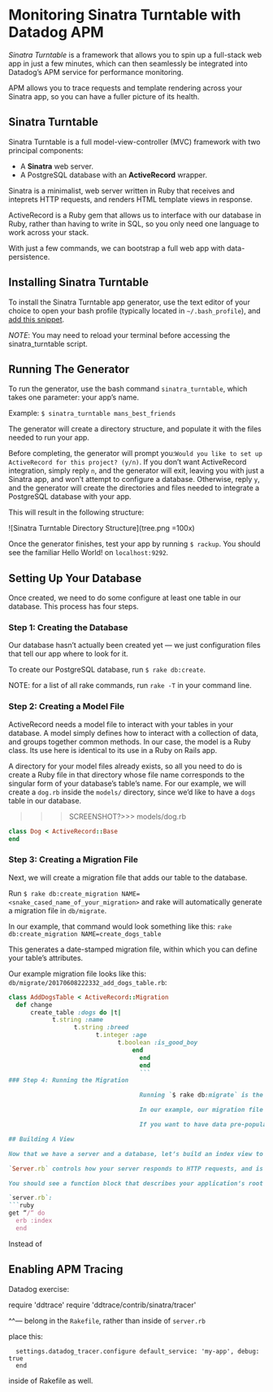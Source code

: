 # Monitoring Sinatra Turntable with Datadog APM

*Sinatra Turntable* is a framework that allows you to spin up a full-stack web app in just a few minutes, which can then seamlessly be integrated into Datadog’s APM service for performance monitoring.

APM allows you to trace requests and template rendering across your Sinatra app, so you can have a fuller picture of its health.

## Sinatra Turntable

Sinatra Turntable is a full model-view-controller (MVC) framework with two principal components:

- A **Sinatra** web server.
- A PostgreSQL database with an **ActiveRecord** wrapper.


Sinatra is a minimalist, web server written in Ruby that receives and inteprets HTTP requests, and renders HTML template views in response.

ActiveRecord is a Ruby gem that allows us to interface with our database in Ruby, rather than having to write in SQL, so you only need one language to work across your stack.

With just a few commands, we can bootstrap a full web app with data-persistence.

## Installing Sinatra Turntable

To install the Sinatra Turntable app generator, use the text editor of your choice to open your bash  profile (typically located in `~/.bash_profile`), and [add this snippet](https://gist.github.com/schmartmann/7384d6e8a73657152778dc4d0936f28b).

  *NOTE*: You may need to reload your terminal before accessing the sinatra_turntable script.

## Running The Generator

To run the generator, use the bash command `sinatra_turntable`, which takes one parameter: your app’s name.

Example:
`$ sinatra_turntable mans_best_friends`

The generator will create a directory structure, and populate it with the files needed to run your app.

Before completing, the generator will prompt you:`Would you like to set up ActiveRecord for this project? (y/n)`. If you don’t want ActiveRecord integration, simply reply `n`, and the generator will exit, leaving you with just a Sinatra app, and won’t attempt to configure a database. Otherwise, reply `y`, and the generator will create the directories and files needed to integrate a PostgreSQL database with your app.

This will result in the following structure:

![Sinatra Turntable Directory Structure](tree.png =100x)

Once the generator finishes, test your app by running `$ rackup`. You should see the familiar Hello World! on `localhost:9292`.

## Setting Up Your Database

Once created, we need to do some configure at least one table in our database. This process has four steps.

### Step 1: Creating the Database

Our database hasn’t actually been created yet — we just configuration files that tell our app where to look for it.

To create our PostgreSQL database, run `$ rake db:create`.

NOTE: for a list of all rake commands, run `rake -T` in your command line.

### Step 2: Creating a Model File

ActiveRecord needs a model file to interact with your tables in your database. A model simply defines how to interact with a collection of data, and groups together common methods. In our case, the model is a Ruby class. Its use here is identical to its use in a Ruby on Rails app.  

A directory for your model files already exists, so all you need to do is create a Ruby file in that directory whose file name corresponds to the singular form of your database’s table’s name. For our example, we will create a `dog.rb` inside the `models/` directory, since we’d like to have a `dogs` table in our database.

>>>SCREENSHOT?>>>
models/dog.rb
```ruby
class Dog < ActiveRecord::Base
end
```
### Step 3: Creating a Migration File

Next, we will create a migration file that adds our table to the database.

Run `$ rake db:create_migration NAME=<snake_cased_name_of_your_migration>` and rake will automatically generate a migration file in `db/migrate`.

In our example, that command would look something like this:
`rake db:create_migration NAME=create_dogs_table`

This generates a date-stamped migration file, within which you can define your table’s attributes.

Our example migration file looks like this:
`db/migrate/20170608222332_add_dogs_table.rb`:
```ruby
class AddDogsTable < ActiveRecord::Migration
  def change
      create_table :dogs do |t|
            t.string :name
                  t.string :breed
                        t.integer :age
                              t.boolean :is_good_boy
                                  end
                                    end
                                    end
                                    ```
### Step 4: Running the Migration

                                    Running `$ rake db:migrate` is the final step in setting up your database, and runs the migration file to make any additions or alternations to your database’s tables. Notice there is now a `schema.rb` file, that describes your tables, and lists the date of the most recent migration.

                                    In our example, our migration file creates a `dogs` table, and our `models/dog.rb` file allows us to access it via the `Dog` object in our Sinatra app.

                                    If you want to have data pre-populated in your database, just add that data to `db/seeds.rb`, and run `rake db:seed` to seed your database.

## Building A View

Now that we have a server and a database, let’s build an index view to make sure the two are communicating correctly.

`Server.rb` controls how your server responds to HTTP requests, and is where your routes live.

You should see a function block that describes your application’s root `/`:

`server.rb`:
```ruby
get “/“ do
  erb :index
  end
  ```

  Instead of   

## Enabling APM Tracing

Datadog exercise:

require 'ddtrace'
require 'ddtrace/contrib/sinatra/tracer'

^^— belong in the `Rakefile`, rather than inside of `server.rb`

place this:
```configure do
  settings.datadog_tracer.configure default_service: 'my-app', debug: true
  end
  ```
  inside of Rakefile as well.
